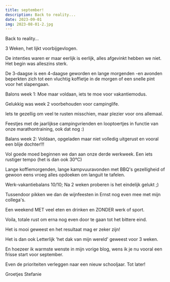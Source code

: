```yaml
---
title: september!
description: Back to reality...
date: 2023-09-01
img: 2023-08-01-2.jpg
---
```


Back to reality...

3 Weken, het lijkt voorbijgevlogen.

De intenties waren er maar eerlijk is eerlijk, alles afgevinkt hebben we niet. Het begin was alleszins sterk.

De 3-daagse is een 4-daagse geworden en lange morgenden -en avonden beperkten zich tot een vluchtig koffietje in de morgen of een snelle pint voor het slapengaan.

Balons week 1: Moe maar voldaan, iets te moe voor vakantiemodus.

Gelukkig was week 2 voorbehouden voor campinglife.

Iets te gezellig om veel te rusten misschien, maar plezier voor ons allemaal.

Feestjes met de jaarlijkse campingvrienden en looptoertjes in functie van onze marathontraining, ook dat nog :)

Balans week 2: Voldaan, opgeladen maar niet volledig uitgerust en vooral een blije dochter!!!

Vol goede moed beginnen we dan aan onze derde werkweek. Een iets rustiger tempo (het is dan ook 30°C)

Lange koffiemorgenden, lange kampvuuravonden met BBQ's gezelligheid of gewoon eens vroeg alles opdoeken om languit te tafelen.

Werk-vakantiebalans 10/10; Na 2 weken proberen is het eindelijk gelukt ;)

Tussendoor pikken we dan de wijnfeesten in Ernst nog even mee met mijn collega's.

Een weekend MET veel eten en drinken en ZONDER werk of sport.

Voila, totale rust om erna nog even door te gaan tot het bittere eind.

Het is mooi geweest en het resultaat mag er zeker zijn!

Het is dan ook Letterlijk 'het dak van mijn wereld' geweest voor 3 weken.

En hoezeer ik warmste wenste in mijn vorige blog, wens ik je nu vooral een frisse start voor september.

Even de prioriteiten verleggen naar een nieuw schooljaar. Tot later!

Groetjes Stefanie
